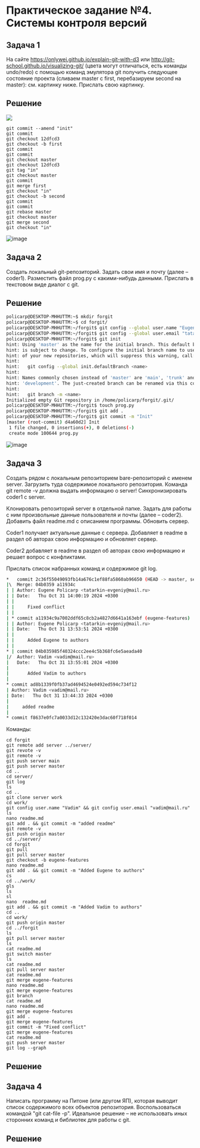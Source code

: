 # Практическое задание №4. Системы контроля версий

## Задача 1

На сайте https://onlywei.github.io/explain-git-with-d3 или http://git-school.github.io/visualizing-git/ (цвета могут отличаться, есть команды undo/redo) с помощью команд эмулятора git получить следующее состояние проекта (сливаем master с first, перебазируем second на master): см. картинку ниже. Прислать свою картинку.
## Решение
![](images/git.png)

```
git commit --amend "init"
git commit
git checkout 12dfcd3
git checkout -b first
git commit
git commit
git checkout master
git checkout 12dfcd3
git tag "in"
git checkout master
git commit
git merge first
git checkout "in"
git checkout -b second
git commit
git commit
git rebase master
git checkout master
git merge second
git checkout "in"
```

![image](https://github.com/user-attachments/assets/d155765d-2c93-4b1f-a5b9-0bf7dbb4da68)


## Задача 2

Создать локальный git-репозиторий. Задать свои имя и почту (далее – coder1). Разместить файл prog.py с какими-нибудь данными. Прислать в текстовом виде диалог с git.
## Решение

```bash
policarp@DESKTOP-MHHUTTM:~$ mkdir forgit
policarp@DESKTOP-MHHUTTM:~$ cd forgit/
policarp@DESKTOP-MHHUTTM:~/forgit$ git config --global user.name "Eugene Policarp"
policarp@DESKTOP-MHHUTTM:~/forgit$ git config --global user.email "tatarkin-evgeniy@mail.ru"
policarp@DESKTOP-MHHUTTM:~/forgit$ git init
hint: Using 'master' as the name for the initial branch. This default branch name
hint: is subject to change. To configure the initial branch name to use in all
hint: of your new repositories, which will suppress this warning, call:
hint:
hint:   git config --global init.defaultBranch <name>
hint:
hint: Names commonly chosen instead of 'master' are 'main', 'trunk' and
hint: 'development'. The just-created branch can be renamed via this command:
hint:
hint:   git branch -m <name>
Initialized empty Git repository in /home/policarp/forgit/.git/
policarp@DESKTOP-MHHUTTM:~/forgit$ touch prog.py
policarp@DESKTOP-MHHUTTM:~/forgit$ git add .
policarp@DESKTOP-MHHUTTM:~/forgit$ git commit -m "Init"
[master (root-commit) d4a60d2] Init
 1 file changed, 0 insertions(+), 0 deletions(-)
 create mode 100644 prog.py
```

![image](https://github.com/user-attachments/assets/034b551b-c6a0-435c-9463-14f49a5ff11f)


## Задача 3

Создать рядом с локальным репозиторием bare-репозиторий с именем server. Загрузить туда содержимое локального репозитория. Команда git remote -v должна выдать информацию о server! Синхронизировать coder1 с server.

Клонировать репозиторий server в отдельной папке. Задать для работы с ним произвольные данные пользователя и почты (далее – coder2). Добавить файл readme.md с описанием программы. Обновить сервер.

Coder1 получает актуальные данные с сервера. Добавляет в readme в раздел об авторах свою информацию и обновляет сервер.

Coder2 добавляет в readme в раздел об авторах свою информацию и решает вопрос с конфликтами.

Прислать список набранных команд и содержимое git log.


```bash
*   commit 2c36f55049093fb14a676c1ef88fa5860ab96650 (HEAD -> master, server/master)
|\  Merge: 04b0359 a11934c
| | Author: Eugene Policarp <tatarkin-evgeniy@mail.ru>
| | Date:   Thu Oct 31 14:00:19 2024 +0300
| |
| |     Fixed conflict
| |
| * commit a11934c9a7002ddf65c8cb2a4827d6641a163ebf (eugene-features)
| | Author: Eugene Policarp <tatarkin-evgeniy@mail.ru>
| | Date:   Thu Oct 31 13:53:51 2024 +0300
| |
| |     Added Eugene to authors
| |
* | commit 04b035985f40324ccc2ee4c5b368fc6e5aeada40
|/  Author: Vadim <vadim@mail.ru>
|   Date:   Thu Oct 31 13:55:01 2024 +0300
|
|       Added Vadim to authors
|
* commit ad8b1339f0fb37ad4694524e0492ed594c734f12
| Author: Vadim <vadim@mail.ru>
| Date:   Thu Oct 31 13:44:33 2024 +0300
|
|     added readme
|
* commit f8637e0fc7a0033d12c132420e3dac60f718f014
```

Команды:

```
cd forgit
git remote add server ../server/
git revote -v
git remote -v
git push server main
git push server master
cd ..
cd server/
git log
ls
cd ..
git clone server work
cd work/
git config user.name "Vadim" && git config user.email "vadim@mail.ru"
ls
nano readme.md
git add . && git commit -m "added readme"
git remote -v
git push origin master
cd ../server/
cd forgit
git pull
git pull server master
git checkout -b eugene-features
nano readme.md
git add . && git commit -m "Added Eugene to authors"
cs
cd ../work/
gls
ls
sl
nano  readme.md
git add . && git commit -m "Added Vadim to authors"
cd ..
cd work/
git push origin master
cd ../forgit
ls
git pull server master
ls
cat readme.md
git switch master
ls
cat readme.md
git pull server master
cat readme.md
git merge eugene-features
nano readme.md
git merge eugene-features
git branch
cat readme.md
nano readme.md
git merge eugene-features
git add .
git merge eugene-features
git commit -m "Fixed conflict"
git merge eugene-features
cat readme.md
git push server master
git log --graph
```

## Решение

## Задача 4

Написать программу на Питоне (или другом ЯП), которая выводит список содержимого всех объектов репозитория. Воспользоваться командой "git cat-file -p". Идеальное решение – не использовать иных сторонних команд и библиотек для работы с git.

## Решение
